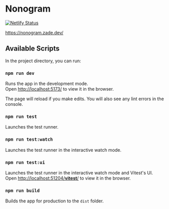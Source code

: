 # Nonogram

[![Netlify Status](https://api.netlify.com/api/v1/badges/b557079b-14e6-4ad8-9f66-5a383297079d/deploy-status)](https://app.netlify.com/sites/not-picross/deploys)

https://nonogram.zade.dev/

## Available Scripts

In the project directory, you can run:

### `npm run dev`

Runs the app in the development mode.\
Open [http://localhost:5173/](http://localhost:5173/) to view it in the browser.

The page will reload if you make edits. You will also see any lint errors in the console.

### `npm run test`

Launches the test runner.

### `npm run test:watch`

Launches the test runner in the interactive watch mode.

### `npm run test:ui`

Launches the test runner in the interactive watch mode and Vitest's UI.\
Open [http://localhost:51204/__vitest__/](http://localhost:51204/__vitest__/) to view it in the browser.

### `npm run build`

Builds the app for production to the `dist` folder.
